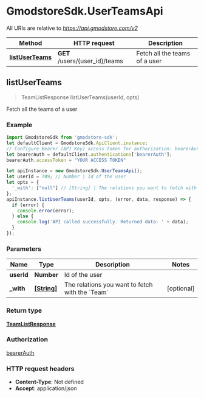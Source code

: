# GmodstoreSdk.UserTeamsApi

All URIs are relative to *https://api.gmodstore.com/v2*

Method | HTTP request | Description
------------- | ------------- | -------------
[**listUserTeams**](UserTeamsApi.md#listUserTeams) | **GET** /users/{user_id}/teams | Fetch all the teams of a user



## listUserTeams

> TeamListResponse listUserTeams(userId, opts)

Fetch all the teams of a user

### Example

```javascript
import GmodstoreSdk from 'gmodstore-sdk';
let defaultClient = GmodstoreSdk.ApiClient.instance;
// Configure Bearer (API Key) access token for authorization: bearerAuth
let bearerAuth = defaultClient.authentications['bearerAuth'];
bearerAuth.accessToken = "YOUR ACCESS TOKEN"

let apiInstance = new GmodstoreSdk.UserTeamsApi();
let userId = 789; // Number | Id of the user
let opts = {
  '_with': ["null"] // [String] | The relations you want to fetch with the `Team`
};
apiInstance.listUserTeams(userId, opts, (error, data, response) => {
  if (error) {
    console.error(error);
  } else {
    console.log('API called successfully. Returned data: ' + data);
  }
});
```

### Parameters


Name | Type | Description  | Notes
------------- | ------------- | ------------- | -------------
 **userId** | **Number**| Id of the user | 
 **_with** | [**[String]**](String.md)| The relations you want to fetch with the &#x60;Team&#x60; | [optional] 

### Return type

[**TeamListResponse**](TeamListResponse.md)

### Authorization

[bearerAuth](../README.md#bearerAuth)

### HTTP request headers

- **Content-Type**: Not defined
- **Accept**: application/json

